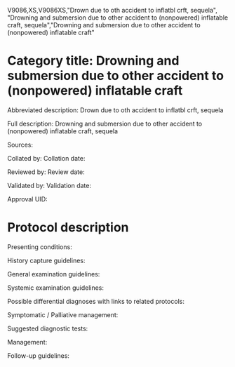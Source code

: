 V9086,XS,V9086XS,"Drown due to oth accident to inflatbl crft, sequela", "Drowning and submersion due to other accident to (nonpowered) inflatable craft, sequela","Drowning and submersion due to other accident to (nonpowered) inflatable craft"
# Category title: Drowning and submersion due to other accident to (nonpowered) inflatable craft

Abbreviated description: Drown due to oth accident to inflatbl crft, sequela

Full description: Drowning and submersion due to other accident to (nonpowered) inflatable craft, sequela

Sources:

Collated by:
Collation date:

Reviewed by:
Review date:

Validated by:
Validation date:

Approval UID:

# Protocol description

Presenting conditions:

History capture guidelines:

General examination guidelines:

Systemic examination guidelines:

Possible differential diagnoses with links to related protocols:

Symptomatic / Palliative management:

Suggested diagnostic tests:

Management:

Follow-up guidelines:
